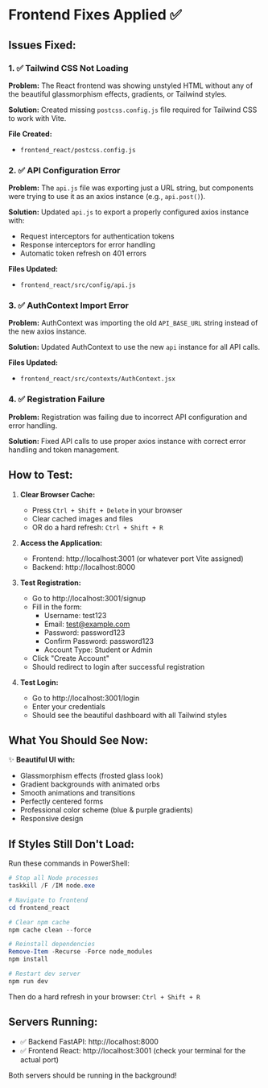 # Frontend Fixes Applied ✅

## Issues Fixed:

### 1. ✅ Tailwind CSS Not Loading
**Problem:** The React frontend was showing unstyled HTML without any of the beautiful glassmorphism effects, gradients, or Tailwind styles.

**Solution:** Created missing `postcss.config.js` file required for Tailwind CSS to work with Vite.

**File Created:**
- `frontend_react/postcss.config.js`

### 2. ✅ API Configuration Error
**Problem:** The `api.js` file was exporting just a URL string, but components were trying to use it as an axios instance (e.g., `api.post()`).

**Solution:** Updated `api.js` to export a properly configured axios instance with:
- Request interceptors for authentication tokens
- Response interceptors for error handling
- Automatic token refresh on 401 errors

**Files Updated:**
- `frontend_react/src/config/api.js`

### 3. ✅ AuthContext Import Error
**Problem:** AuthContext was importing the old `API_BASE_URL` string instead of the new axios instance.

**Solution:** Updated AuthContext to use the new `api` instance for all API calls.

**Files Updated:**
- `frontend_react/src/contexts/AuthContext.jsx`

### 4. ✅ Registration Failure
**Problem:** Registration was failing due to incorrect API configuration and error handling.

**Solution:** Fixed API calls to use proper axios instance with correct error handling and token management.

## How to Test:

1. **Clear Browser Cache:**
   - Press `Ctrl + Shift + Delete` in your browser
   - Clear cached images and files
   - OR do a hard refresh: `Ctrl + Shift + R`

2. **Access the Application:**
   - Frontend: http://localhost:3001 (or whatever port Vite assigned)
   - Backend: http://localhost:8000

3. **Test Registration:**
   - Go to http://localhost:3001/signup
   - Fill in the form:
     - Username: test123
     - Email: test@example.com
     - Password: password123
     - Confirm Password: password123
     - Account Type: Student or Admin
   - Click "Create Account"
   - Should redirect to login after successful registration

4. **Test Login:**
   - Go to http://localhost:3001/login
   - Enter your credentials
   - Should see the beautiful dashboard with all Tailwind styles

## What You Should See Now:

✨ **Beautiful UI with:**
- Glassmorphism effects (frosted glass look)
- Gradient backgrounds with animated orbs
- Smooth animations and transitions
- Perfectly centered forms
- Professional color scheme (blue & purple gradients)
- Responsive design

## If Styles Still Don't Load:

Run these commands in PowerShell:

```powershell
# Stop all Node processes
taskkill /F /IM node.exe

# Navigate to frontend
cd frontend_react

# Clear npm cache
npm cache clean --force

# Reinstall dependencies
Remove-Item -Recurse -Force node_modules
npm install

# Restart dev server
npm run dev
```

Then do a hard refresh in your browser: `Ctrl + Shift + R`

## Servers Running:

- ✅ Backend FastAPI: http://localhost:8000
- ✅ Frontend React: http://localhost:3001 (check your terminal for the actual port)

Both servers should be running in the background!

